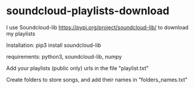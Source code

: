 # soundcloud-playlists-download
I use Soundcloud-lib https://pypi.org/project/soundcloud-lib/ to download my playlists

Installation: pip3 install soundcloud-lib

requirements: python3, soundcloud-lib, numpy

Add your playlists (public only) urls in the file "playlist.txt"

Create folders to store songs, and add their names in "folders_names.txt"
